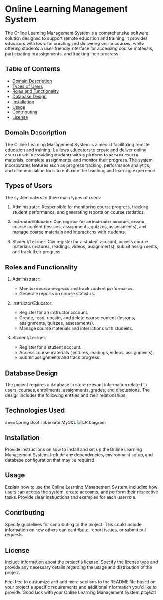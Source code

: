 # Online Learning Management System

The Online Learning Management System is a comprehensive software solution designed to support remote education and training. It provides educators with tools for creating and delivering online courses, while offering students a user-friendly interface for accessing course materials, participating in assignments, and tracking their progress.

## Table of Contents
- [Domain Description](#domain-description)
- [Types of Users](#types-of-users)
- [Roles and Functionality](#roles-and-functionality)
- [Database Design](#database-design)
- [Installation](#installation)
- [Usage](#usage)
- [Contributing](#contributing)
- [License](#license)

## Domain Description
The Online Learning Management System is aimed at facilitating remote education and training. It allows educators to create and deliver online courses while providing students with a platform to access course materials, complete assignments, and monitor their progress. The system incorporates features such as progress tracking, performance analytics, and communication tools to enhance the teaching and learning experience.

## Types of Users
The system caters to three main types of users:

1. Administrator: Responsible for monitoring course progress, tracking student performance, and generating reports on course statistics.

2. Instructor/Educator: Can register for an instructor account, create course content (lessons, assignments, quizzes, assessments), and manage course materials and interactions with students.

3. Student/Learner: Can register for a student account, access course materials (lectures, readings, videos, assignments), submit assignments, and track their progress.

## Roles and Functionality
1. Administrator:
   - Monitor course progress and track student performance.
   - Generate reports on course statistics.
   
2. Instructor/Educator:
   - Register for an instructor account.
   - Create, read, update, and delete course content (lessons, assignments, quizzes, assessments).
   - Manage course materials and interactions with students.
   
3. Student/Learner:
   - Register for a student account.
   - Access course materials (lectures, readings, videos, assignments).
   - Submit assignments and track progress.

## Database Design
The project requires a database to store relevant information related to users, courses, enrollments, assignments, grades, and discussions. The design includes the following entities and their relationships:
## Technologies Used
Java
Spring Boot
Hibernate
MySQL
![ER Diagram](/path/to/your/er/diagram.png "ER Diagram")

## Installation
Provide instructions on how to install and set up the Online Learning Management System. Include any dependencies, environment setup, and database configuration that may be required.

## Usage
Explain how to use the Online Learning Management System, including how users can access the system, create accounts, and perform their respective tasks. Provide clear instructions and examples for each user role.

## Contributing
Specify guidelines for contributing to the project. This could include information on how others can contribute, report issues, or submit pull requests.

## License
Include information about the project's license. Specify the license type and provide any necessary details regarding the usage and distribution of the project.

Feel free to customize and add more sections to the README file based on your project's specific requirements and additional information you'd like to provide. Good luck with your Online Learning Management System project!
